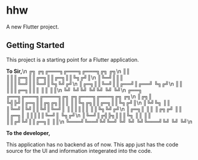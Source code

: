 # hhw

A new Flutter project.

## Getting Started

This project is a starting point for a Flutter application.


**To Sir,**\n
  ╔╗ ╔╗╔═══╗╔═══╗╔═══╗╔╗  ╔╗\n
  ║║ ║║║╔═╗║║╔═╗║║╔═╗║║╚╗╔╝║\n
  ║╚═╝║║║ ║║║╚═╝║║╚═╝║╚╗╚╝╔╝\n
  ║╔═╗║║╚═╝║║╔══╝║╔══╝ ╚╗╔╝\n
  ║║ ║║║╔═╗║║║   ║║     ║║\n
  ╚╝ ╚╝╚╝ ╚╝╚╝   ╚╝     ╚╝\n
╔══╗ ╔══╗╔═══╗╔════╗╔╗ ╔╗╔═══╗╔═══╗╔╗  ╔╗\n
║╔╗║ ╚╣╠╝║╔═╗║║╔╗╔╗║║║ ║║╚╗╔╗║║╔═╗║║╚╗╔╝║\n
║╚╝╚╗ ║║ ║╚═╝║╚╝║║╚╝║╚═╝║ ║║║║║║ ║║╚╗╚╝╔╝\n
║╔═╗║ ║║ ║╔╗╔╝  ║║  ║╔═╗║ ║║║║║╚═╝║ ╚╗╔╝\n
║╚═╝║╔╣╠╗║║║╚╗  ║║  ║║ ║║╔╝╚╝║║╔═╗║  ║║\n
╚═══╝╚══╝╚╝╚═╝  ╚╝  ╚╝ ╚╝╚═══╝╚╝ ╚╝  ╚╝\n


**To the developer,**

This application has no backend as of now. This app just has the code source for the UI and information integerated into the code.
